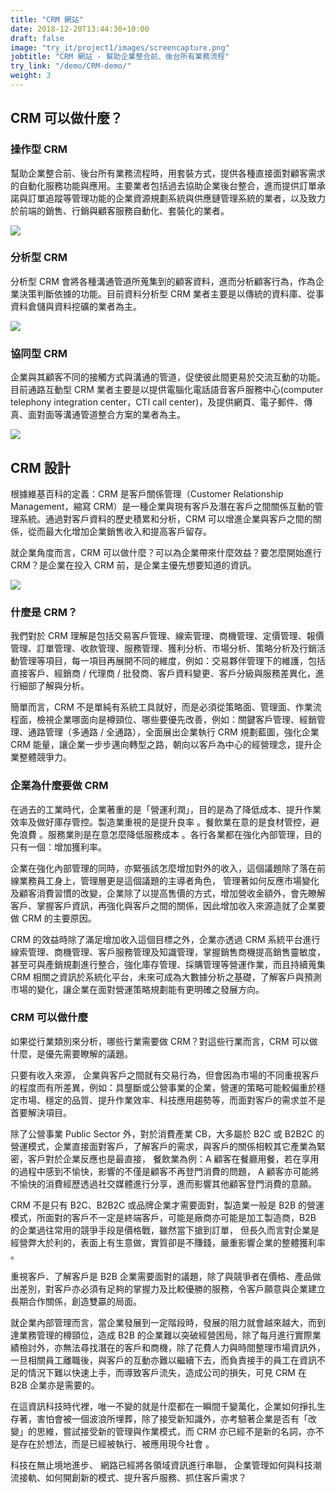 ```yaml
---
title: "CRM 網站"
date: 2018-12-20T13:44:30+10:00
draft: false
image: "try_it/project1/images/screencapture.png"
jobtitle: "CRM 網站 - 幫助企業整合前、後台所有業務流程"
try_link: "/demo/CRM-demo/"
weight: 3
---
```


## CRM 可以做什麼？

### 操作型 CRM

幫助企業整合前、後台所有業務流程時，用套裝方式，提供各種直接面對顧客需求的自動化服務功能與應用。主要業者包括過去協助企業後台整合，進而提供訂單承諾與訂單追蹤等管理功能的企業資源規劃系統與供應鏈管理系統的業者，以及致力於前端的銷售、行銷與顧客服務自動化、套裝化的業者。

![](/images/try_it/project1/client_list.png)

### 分析型 CRM

分析型 CRM 會將各種溝通管道所蒐集到的顧客資料，進而分析顧客行為，作為企業決策判斷依據的功能。目前資料分析型 CRM 業者主要是以傳統的資料庫、從事資料倉儲與資料挖礦的業者為主。

![](/images/try_it/project1/equipment_list.png)

### 協同型 CRM

企業與其顧客不同的接觸方式與溝通的管道，促使彼此間更易於交流互動的功能。目前通路互動型 CRM 業者主要是以提供電腦化電話語音客戶服務中心(computer telephony integration center，CTI call center)，及提供網頁、電子郵件、傳真、面對面等溝通管道整合方案的業者為主。

![](/images/try_it/project1/inspection_list.png)

## CRM 設計

根據維基百科的定義：CRM 是客戶關係管理（Customer Relationship Management，縮寫 CRM）是一種企業與現有客戶及潛在客戶之間關係互動的管理系統。通過對客戶資料的歷史積累和分析，CRM 可以增進企業與客戶之間的關係，從而最大化增加企業銷售收入和提高客戶留存。

就企業角度而言，CRM 可以做什麼？可以為企業帶來什麼效益？要怎麼開始進行 CRM？是企業在投入 CRM 前，是企業主優先想要知道的資訊。

![](/images/try_it/project1/job_details.png)

### 什麼是 CRM？

我們對於 CRM 理解是包括交易客戶管理、線索管理、商機管理、定價管理、報價管理、訂單管理、收款管理、服務管理、獲利分析、市場分析、策略分析及行銷活動管理等項目，每一項目再展開不同的維度，例如：交易夥伴管理下的維護，包括直接客戶、經銷商 / 代理商 / 批發商、客戶資料變更、客戶分級與服務差異化，進行細部了解與分析。

簡單而言，CRM 不是單純有系統工具就好，而是必須從策略面、管理面、作業流程面，檢視企業哪面向是樽頸位、哪些要優先改善，例如：關鍵客戶管理、經銷管理、通路管理（多通路 / 全通路），全面展出企業執行 CRM 規劃藍圖，強化企業 CRM 能量，讓企業一步步邁向轉型之路，朝向以客戶為中心的經營理念，提升企業整體競爭力。

### 企業為什麼要做 CRM

在過去的工業時代，企業著重的是「營運利潤」，目的是為了降低成本、提升作業效率及做好庫存管控。製造業重視的是提升良率 。餐飲業在意的是食材管控，避免浪費 。服務業則是在意怎麼降低服務成本 。各行各業都在強化內部管理，目的只有一個：增加獲利率。

企業在強化內部管理的同時，亦緊張該怎麼增加對外的收入，這個議題除了落在前線業務員工身上，管理層更是這個議題的主導者角色， 管理著如何反應市場變化及顧客消費習慣的改變，企業除了以提高售價的方式，增加營收金額外，會先瞭解客戶、掌握客戶資訊，再強化與客戶之間的關係，因此增加收入來源造就了企業要做 CRM 的主要原因。

CRM 的效益時除了滿足增加收入這個目標之外，企業亦透過 CRM 系統平台進行線索管理、商機管理、客戶服務管理及知識管理，掌握銷售商機提高銷售靈敏度，甚至可與產銷規劃進行整合，強化庫存管理、採購管理等營運作業，而且持續蒐集 CRM 相關之資訊於系統化平台，未來可成為大數據分析之基礎，了解客戶與預測市場的變化，讓企業在面對營運策略規劃能有更明確之發展方向。

### CRM 可以做什麼

如果從行業類別來分析，哪些行業需要做 CRM？對這些行業而言，CRM 可以做什麼，是優先需要瞭解的議題。

只要有收入來源， 企業與客戶之間就有交易行為，但會因為市場的不同重視客戶的程度而有所差異，例如：具壟斷或公營事業的企業，營運的策略可能較偏重於穩定市場、穩定的品質、提升作業效率、科技應用趨勢等，而面對客戶的需求並不是首要解決項目。

除了公營事業 Public Sector 外，對於消費產業 CB，大多屬於 B2C 或 B2B2C 的營運模式，企業直接面對客戶，了解客戶的需求，與客戶的關係相較其它產業為緊密，客戶對於企業反應也是最直接， 餐飲業為例：A 顧客在餐廳用餐，若在享用的過程中感到不愉快，影響的不僅是顧客不再登門消費的問題， A 顧客亦可能將不愉快的消費經歷透過社交媒體進行分享，進而影響其他顧客登門消費的意願。

CRM 不是只有 B2C、B2B2C 或品牌企業才需要面對，製造業一般是 B2B 的營運模式，所面對的客戶不一定是終端客戶，可能是廠商亦可能是加工製造商，B2B 的企業過往常用的競爭手段是價格戰，雖然當下搶到訂單， 但長久而言對企業是經營弊大於利的，表面上有生意做，實質卻是不賺錢，嚴重影響企業的整體獲利率 。

重視客戶、了解客戶是 B2B 企業需要面對的議題，除了與競爭者在價格、產品做出差別，對客戶亦必須有足夠的掌握力及比較優勝的服務，令客戶願意與企業建立長期合作關係，創造雙贏的局面。

就企業內部管理而言，當企業發展到一定階段時，發展的阻力就會越來越大，而到達業務管理的樽頸位，造成 B2B 的企業難以突破經營困局，除了每月進行實際業績檢討外，亦無法尋找潛在的客戶和商機，除了花費人力與時間整理市場資訊外，一旦相關員工離職後，與客戶的互動亦難以繼續下去，而負責接手的員工在資訊不足的情況下難以快速上手，而導致客戶流失，造成公司的損失，可見 CRM 在 B2B 企業亦是需要的。

在這資訊科技時代裡，唯一不變的就是什麼都在一瞬間千變萬化，企業如何掙扎生存著，害怕會被一個波浪所埋葬，除了接受新知識外，亦考驗著企業是否有「改變」的思維，嘗試接受新的管理與作業模式，而 CRM 亦已經不是新的名詞，亦不是存在於想法，而是已經被執行、被應用現今社會 。

科技在無止境地進步、 網路已經將各領域資訊進行串聯， 企業管理如何與科技潮流接軌、如何開創新的模式、提升客戶服務、抓住客戶需求？
